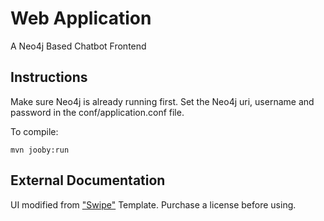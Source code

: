 # Web Application
A Neo4j Based Chatbot Frontend

Instructions
------------

Make sure Neo4j is already running first. 
Set the Neo4j uri, username and password in the conf/application.conf file.

To compile:

    mvn jooby:run
        
External Documentation
----------------------

UI modified from ["Swipe"](https://themeforest.net/item/swipe-the-simplest-chat-platform/23115443) Template.
Purchase a license before using. 
